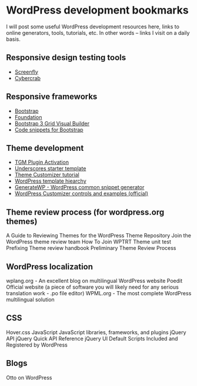 # WordPress development bookmarks

I will post some useful WordPress development resources here, links to online generators, tools, tutorials, etc. In other words – links I visit on a daily basis.

## Responsive design testing tools

- [Screenfly](http://quirktools.com/screenfly)
- [Cybercrab](http://cybercrab.com/screencheck)

##  Responsive frameworks

- [Bootstrap](http://getbootstrap.com)
- [Foundation](http://foundation.zurb.com)
- [Bootstrap 3 Grid Visual Builder](http://shoelace.io/)
- [Code snippets for Bootstrap](http://bootsnipp.com)

##  Theme development

- [TGM Plugin Activation](http://tgmpluginactivation.com/)
- [Underscores starter template](http://underscores.me/)
- [Theme Customizer tutorial](http://themefoundation.com/wordpress-theme-customizer/)
- [WordPress template hiearchy](http://wphierarchy.com/)
- [GenerateWP - WordPress common snippet generator](http://generatewp.com/)
- [WordPress Customizer controls and examples (official)](https://github.com/WPTRT/code-examples/tree/master/customizer)

##  Theme review process (for wordpress.org themes)

A Guide to Reviewing Themes for the WordPress Theme Repository
Join the WordPress theme review team
How To Join WPTRT
Theme unit test
Prefixing
Theme review handbook
Preliminary Theme Review Process

##  WordPress localization

wplang.org - An excellent blog on multilingual WordPress website
Poedit Official website (a piece of software you will likely need for any serious translation work - .po file editor)
WPML.org - The most complete WordPress multilingual solution

## CSS

Hover.css
JavaScript
JavaScript libraries, frameworks, and plugins
jQuery API
jQuery Quick API Reference
jQuery UI
Default Scripts Included and Registered by WordPress

##  Blogs

Otto on WordPress


